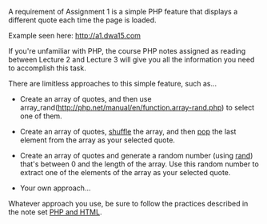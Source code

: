 A requirement of Assignment 1 is a simple PHP feature that displays a different quote each time the page is loaded.

Example seen here: <http://a1.dwa15.com>

If you're unfamiliar with PHP, the course PHP notes assigned as reading between Lecture 2 and Lecture 3 will give you all the information you need to accomplish this task.

There are limitless approaches to this simple feature, such as...

+ Create an array of quotes, and then use array_rand(http://php.net/manual/en/function.array-rand.php) to select one of them.

+ Create an array of quotes, [shuffle](http://php.net/manual/en/function.shuffle.php) the array, and then
[pop](http://php.net/manual/en/function.array-pop.php) the last element from the array as your selected quote.

+ Create an array of quotes and generate a random number (using [rand]([rand](http://php.net/manual/en/function.rand.php))) that's between 0 and the length of the array. Use this random number to extract one of the elements of the array as your selected quote.

+ Your own approach...

Whatever approach you use, be sure to follow the practices described in the note set [PHP and HTML](https://github.com/susanBuck/dwa15-spring2017-notes/blob/master/02_PHP/09_PHP_and_HTML.md).

